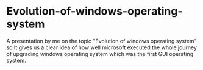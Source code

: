 # Evolution-of-windows-operating-system
A presentation by me on the topic "Evolution of windows operating system" so It gives us a clear idea of how well microsoft executed the whole journey of upgrading windows operating system which was the first GUI operating system.
